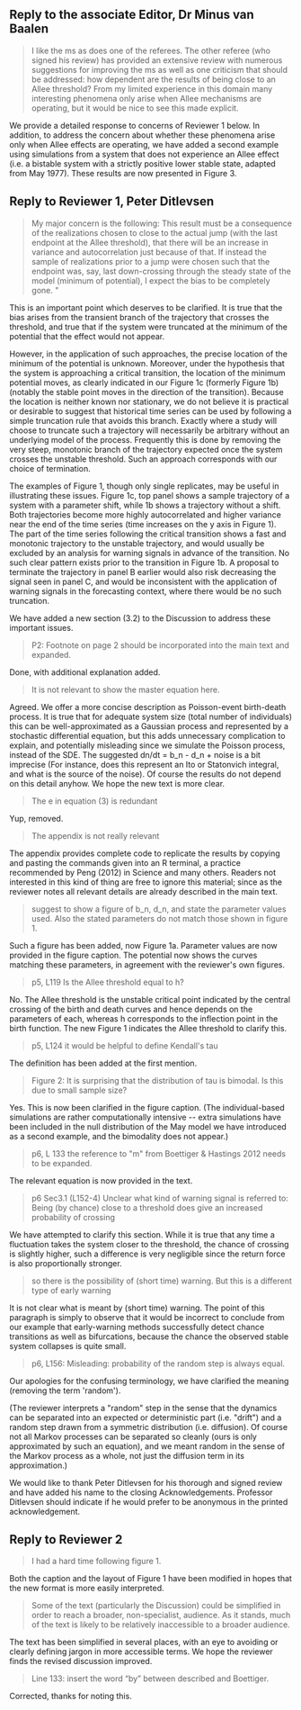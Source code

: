 

Reply to the associate Editor, Dr Minus van Baalen
--------------------------------------------------

> I like the ms as does one of the referees. The other referee (who signed
his review) has provided an extensive review with numerous suggestions
for improving the ms as well as one criticism that should be addressed:
how dependent are the results of being close to an Allee threshold? From
my limited experience in this domain many interesting phenomena only
arise when Allee mechanisms are operating, but it would be nice to see
this made explicit.


We provide a detailed response to concerns of Reviewer 1 below.
In addition, to address the concern about whether these phenomena arise
only when Allee effects are operating, we have added a second example using 
simulations from a system that does not experience an Allee effect
(i.e. a bistable system with a strictly positive lower stable state,
adapted from May 1977).  These results are now presented in Figure 3.  


Reply to Reviewer 1, Peter Ditlevsen 
------------------------------------

> My major concern is the following: This result must be a consequence
of the realizations chosen to close to the actual jump (with the last
endpoint at the Allee threshold), that there will be an increase in
variance and autocorrelation just because of that. If instead the sample
of realizations prior to a jump were chosen such that the endpoint was,
say, last down-crossing through the steady state of the model (minimum
of potential), I expect the bias to be completely gone. "

This is an important point which deserves to be clarified.  It is true
that the bias arises from the transient branch of the trajectory that
crosses the threshold, and true that if the system were truncated at
the minimum of the potential that the effect would not appear.

However, in the application of such approaches, the precise location of
the minimum of the potential is unknown.  Moreover, under the hypothesis
that the system is approaching a critical transition, the location of the
minimum potential moves, as clearly indicated in our Figure 1c  (formerly
Figure 1b) (notably the stable point moves in the direction of the
transition).  Because the location is neither known nor stationary, we do
not believe it is practical or desirable to suggest that historical time
series can be used by following a simple truncation rule that avoids this
branch.  Exactly where a study will choose to truncate such a trajectory
will necessarily be arbitrary without an underlying model of the process.
Frequently this is done by removing the very steep, monotonic branch of
the trajectory expected once the system crosses the unstable threshold.
Such an approach corresponds with our choice of termination.

The examples of Figure 1, though only single replicates, may be useful in
illustrating these issues.  Figure 1c, top panel shows a sample trajectory
of a system with a parameter shift, while 1b shows a trajectory without
a shift.  Both trajectories become more highly autocorrelated and higher
variance near the end of the time series (time increases on the y axis in
Figure 1).  The part of the time series following the critical transition
shows a fast and monotonic trajectory to the unstable trajectory,
and would usually be excluded by an analysis for warning signals in
advance of the transition.  No such clear pattern exists prior to the
transition in Figure 1b.   A proposal to terminate the trajectory in
panel B earlier would also risk decreasing the signal seen in panel C,
and would be inconsistent with the application of warning signals in
the forecasting context, where there would be no such truncation.

We have added a new section (3.2) to the Discussion to address these
important issues.



> P2: Footnote on page 2 should be incorporated into the main text
and expanded.

Done, with additional explanation added.

> It is not relevant to show the master equation here.

Agreed.  We offer a more concise description as Poisson-event birth-death
process.  It is true that for adequate system size (total number
of individuals) this can be well-approximated as a Gaussian process
and represented by a stochastic differential equation, but this adds
unnecessary complication to explain, and potentially misleading since we
simulate the Poisson process, instead of the SDE.  The suggested dn/dt =
b_n - d_n + noise is a bit imprecise (For instance, does this represent
an Ito or Statonvich integral, and what is the source of the noise).
Of course the results do not depend on this detail anyhow.  We hope the
new text is more clear.

> The e in equation (3) is redundant

Yup, removed.

> The appendix is not really relevant

The appendix provides complete code to replicate the results by copying
and pasting the commands given into an R terminal, a practice recommended
by Peng (2012) in Science and many others.  Readers not interested in
this kind of thing are free to ignore this material; since as the reviewer
notes all relevant details are already described in the main text.

> suggest to show a figure of b_n, d_n, and state the parameter values
used.  Also the stated parameters do not match those shown in figure 1.

Such a figure has been added, now Figure 1a.  Parameter values are
now provided in the figure caption. The potential now shows the curves
matching these parameters, in agreement with the reviewer's own figures.

> p5, L119 Is the Allee threshold equal to h?

No.  The Allee threshold is the unstable critical point indicated by
the central crossing of the birth and death curves and hence depends on
the parameters of each, whereas h corresponds to the inflection point
in the birth function.  The new Figure 1 indicates the Allee threshold
to clarify this.

> p5, L124 it would be helpful to define Kendall's tau

The definition has been added at the first mention.

> Figure 2: It is surprising that the distribution of tau is bimodal. Is
this due to small sample size?

Yes. This is now been clarified in the figure caption.  (The
individual-based simulations are rather computationally intensive --
extra simulations have been included in the null distribution of the
May model we have introduced as a second example, and the bimodality
does not appear.)

> p6, L 133 the reference to "m" from Boettiger & Hastings 2012 needs
to be expanded.

The relevant equation is now provided in the text.


> p6 Sec3.1 (L152-4) Unclear what kind of warning signal is referred to:
Being (by chance) close to a threshold does give an increased probability
of crossing

We have attempted to clarify this section.  While it is true that any
time a fluctuation takes the system closer to the threshold, the chance
of crossing is slightly higher, such a difference is very negligible
since the return force is also proportionally stronger.

> so there is the possibility of (short time) warning.  But this is a
different type of early warning

It is not clear what is meant by (short time) warning. The point of this
paragraph is simply to observe that it would be incorrect to conclude
from our example that early-warning methods successfully detect chance
transitions as well as bifurcations, because the chance the observed
stable system collapses is quite small.

> p6, L156: Misleading: probability of the random step is always equal.

Our apologies for the confusing terminology, we have clarified the meaning
(removing the term 'random').

(The reviewer interprets a "random" step in the sense that the dynamics
can be separated into an expected or deterministic part (i.e. "drift")
and a random step drawn from a symmetric distribution (i.e. diffusion).
Of course not all Markov processes can be separated so cleanly (ours
is only approximated by such an equation), and we meant random in the
sense of the Markov process as a whole, not just the diffusion term in
its approximation.)


We would like to thank Peter Ditlevsen for his thorough and signed
review and have added his name to the closing Acknowledgements.
Professor Ditlevsen should indicate if he would prefer to be anonymous
in the printed acknowledgement.



Reply to Reviewer 2 
-------------------

> I had a hard time following figure 1.

Both the caption and the layout of Figure 1 have been modified in hopes
that the new format is more easily interpreted.

> Some of the text (particularly the Discussion) could be simplified in
order to reach a broader, non-specialist, audience.  As it stands, much
of the text is likely to be relatively inaccessible to a broader audience.

The text has been simplified in several places, with an eye to avoiding
or clearly defining jargon in more accessible terms.  We hope the reviewer
finds the revised discussion improved.

> Line 133: insert the word “by” between described and Boettiger.

Corrected, thanks for noting this.

